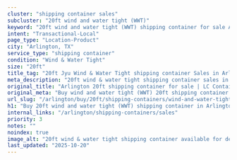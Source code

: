 ```yaml
---
cluster: "shipping container sales"
subcluster: "20ft wind and water tight (WWT)"
keyword: "20ft wind and water tight (WWT) shipping container for sale Arlington, TX"
intent: "Transactional-Local"
page_type: "Location-Product"
city: "Arlington, TX"
service_type: "shipping container"
condition: "Wind & Water Tight"
size: "20ft"
title_tag: "20ft Jyu Wind & Water Tight shipping container Sales in Arlington | LC Container"
meta_description: "20ft wind & water tight shipping container sales in Arlington. Fast delivery, competitive pricing. Serving shipping containers area. Quote ID: KQC. Call (214) 524-4168 for your free quote today."
original_title: "Arlington 20ft shipping container for sale | LC Container"
original_meta: "Buy wind and water tight (WWT) 20ft shipping container sale with local delivery in Arlington, TX. LC Container — local Since 2003. Request a fast quote today."
url_slug: "/arlington/buy/20ft/shipping-containers/wind-and-water-tight-wwt"
h1: "Buy 20ft wind and water tight (WWT) shipping container in Arlington"
internal_links: "/arlington/shipping-containers/sales"
priority: 3
notes: ""
noindex: true
image_alt: "20ft wind & water tight shipping container available for delivery in Arlington"
last_updated: "2025-10-20"
---
```


<!-- TODO: Add unique city/inventory copy, images, and internal links here. -->
